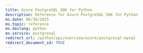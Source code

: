 ```yaml
---
title: Azure PostgreSQL SDK for Python
description: Reference for Azure PostgreSQL SDK for Python
ms.date: 06/30/2025
ms.topic: reference
ms.devlang: python
ms.service: postgresql
redirect_url: /python/api/overview/azure/postgresql-mysql
redirect_document_id: TRUE
---
```

